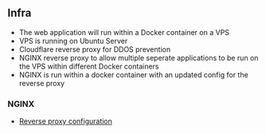 ## Infra

-   The web application will run within a Docker container on a VPS
-   VPS is running on Ubuntu Server
-   Cloudflare reverse proxy for DDOS prevention
-   NGINX reverse proxy to allow multiple seperate applications to be run on the VPS within different Docker containers
-   NGINX is run within a docker container with an updated config for the reverse proxy

### NGINX

-   [Reverse proxy configuration](https://anaselfatihi.medium.com/how-to-set-up-a-reverse-proxy-for-multiple-docker-containers-using-nginx-8c7fb631c607)
